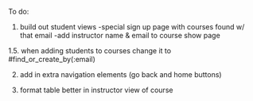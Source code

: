 To do:

1. build out student views
    -special sign up page with courses found w/ that email
    -add instructor name & email to course show page

1.5. when adding students to courses change it to #find_or_create_by(:email)

2. add in extra navigation elements (go back and home buttons)

3. format table better in instructor view of course
